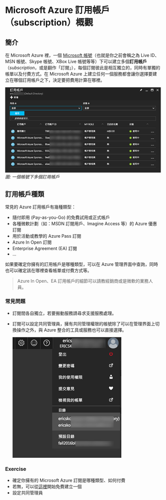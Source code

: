 # Microsoft Azure 訂用帳戶（subscription）概觀

## 簡介
在 Microsoft Azure 裡，一個 [Microsoft 帳號](https://www.microsoft.com/zh-tw/account)（也就是你之前會稱之為 Live ID、MSN 帳號、Skype 帳號、XBox Live 帳號等等）下可以建立多個**訂用帳戶**（_subscription_，或是翻作「訂閱」），每個訂閱彼此是相互獨立的，同時有單獨的帳單以及付費方式。在 Microsoft Azure 上建立任何一個服務都會讓你選擇要建立在哪個訂用帳戶之下，決定要把費用計算在哪裡。

![一個帳號下多個訂用帳戶](images/MSASubs.png)
_圖: 一個帳號下多個訂用帳戶_


## 訂用帳戶種類

常見的 Azure 訂用帳戶有幾種類型：

  * 隨付即用 (Pay-as-you-Go) 的免費試用或正式帳戶
  * 各種微軟計劃（如：MSDN 訂閱用戶、Imagine Access 等）的 Azure 優惠訂閱
  * 用於活動或教學的 Azure Pass 訂閱
  * Azure In Open 訂閱
  * Enterprise Agreement (EA) 訂閱
  * ...

如果要確定你擁有的訂用帳戶是哪種類型，可以在 Azure 管理界面中查詢，同時也可以確定該在哪裡查看帳單或付費方式等。

  > Azure In Open、EA 訂用帳戶的細節可以請教經銷商或是微軟的業務人員。

### 常見問題

  * 訂閱間各自獨立，若要搬動服務請尋求支援服務處理。
  * 訂閱可以設定共同管理員，擁有共同管理權限的帳號除了可以在管理界面上切換操作之外，與 Azure 整合的工具或服務也可以直接選擇。

    ![有共同管理員可以切換](images/msadir.png)

### Exercise

  * 確定你擁有的 Microsoft Azure 訂閱是哪種類型、如何付費
  * 若無，可以從[這裡](https://azure.microsoft.com/zh-tw/free/)開始免費建立一個
  * 設定共同管理員